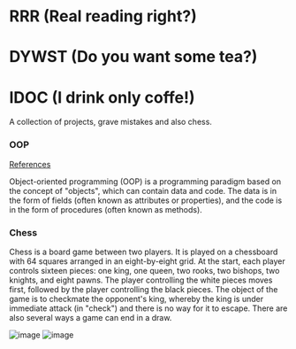 # RRR (Real reading right?)
# DYWST (Do you want some tea?)
# IDOC (I drink only coffe!)
A collection of projects, grave mistakes and also chess.



### OOP
[References](https://en.wikipedia.org/wiki/Object-oriented_programming)


Object-oriented programming (OOP) is a programming paradigm based on the concept of "objects", which can contain data and code. The data is in the form of fields (often known as attributes or properties), and the code is in the form of procedures (often known as methods). 

### Chess
Chess is a board game between two players.
It is played on a chessboard with 64 squares arranged in an eight-by-eight grid. At the start, each player controls sixteen pieces: one king, one queen, two rooks, two bishops, two knights, and eight pawns. The player controlling the white pieces moves first, followed by the player controlling the black pieces. The object of the game is to checkmate the opponent's king, whereby the king is under immediate attack (in "check") and there is no way for it to escape. There are also several ways a game can end in a draw.





![image](https://i.insider.com/5d124f9a9c5101048e440825?width=700&format=jpeg&auto=webp)
![image](https://www.womeninoptometry.com/wp-content/uploads/2023/02/beast.webp)

